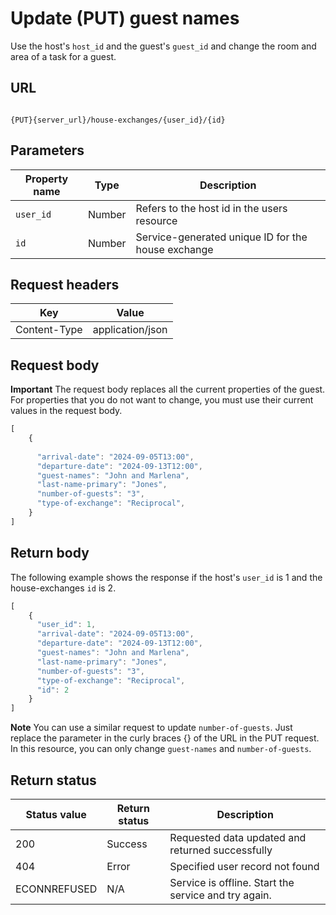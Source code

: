 # Update (PUT) guest names

Use the host's `host_id` and the guest's `guest_id` and change the room and area of a task for a guest.

## URL

```shell

{PUT}{server_url}/house-exchanges/{user_id}/{id}
```

## Parameters

| Property name | Type | Description |
| ------------- | ----------- | ----------- |
| `user_id` | Number | Refers to the host id in the users resource |
| `id` | Number | Service-generated unique ID for the house exchange |

## Request headers

| Key | Value |
|---|---|
| Content-Type | application/json |

## Request body

**Important** The request body replaces all the current properties of the guest. For properties that you do not want to change, you must use their current values in the request body.

```js
[
    {
      
      "arrival-date": "2024-09-05T13:00",
      "departure-date": "2024-09-13T12:00", 
      "guest-names": "John and Marlena",
      "last-name-primary": "Jones",
      "number-of-guests": "3",
      "type-of-exchange": "Reciprocal",  
    }
]
```

## Return body

The following example shows the response if the host's `user_id` is 1 and the house-exchanges `id` is 2.

```js
[
    {
      "user_id": 1,
      "arrival-date": "2024-09-05T13:00",
      "departure-date": "2024-09-13T12:00", 
      "guest-names": "John and Marlena",
      "last-name-primary": "Jones",
      "number-of-guests": "3",
      "type-of-exchange": "Reciprocal",  
      "id": 2
    }
]
```

**Note** You can use a similar request to update `number-of-guests`. Just replace the parameter in the curly braces {} of the URL in the PUT request. In this resource, you can only change `guest-names` and `number-of-guests`.

## Return status

| Status value | Return status | Description |
| ------------- | ----------- | ----------- |
| 200 | Success | Requested data updated and returned successfully |
| 404 | Error | Specified user record not found |
| ECONNREFUSED | N/A | Service is offline. Start the service and try again. |
